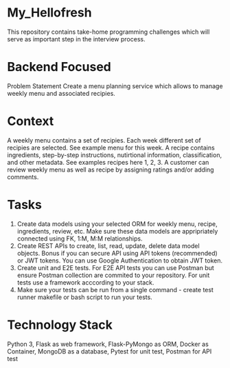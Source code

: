 # My_Hellofresh
 This repository contains take-home programming challenges which will serve as important step in the interview process.
 
# Backend Focused
Problem Statement
Create a menu planning service which allows to manage weekly menu and associated recipies.

# Context
A weekly menu contains a set of recipies. Each week different set of recipies are selected. See example menu for this week.
A recipe contains ingredients, step-by-step instructions, nutirtional information, classification, and other metadata. See examples recipes here 1, 2, 3.
A customer can review weekly menu as well as recipe by assigning ratings and/or adding comments.

# Tasks
1. Create data models using your selected ORM for weekly menu, recipe, ingredients, review, etc. Make sure these data models are appripriately connected using FK, 1:M, M:M relationships.
2. Create REST APIs to create, list, read, update, delete data model objects. Bonus if you can secure API using API tokens (recommended) or JWT tokens. You can use Google Authentication to obtain JWT token.
3. Create unit and E2E tests. For E2E API tests you can use Postman but ensure Postman collection are commited to your repository. For unit tests use a framework acccording to your stack.
4. Make sure your tests can be run from a single command - create test runner makefile or bash script to run your tests.

# Technology Stack

Python 3, Flask as web framework, Flask-PyMongo as ORM, Docker as Container, MongoDB as a database, Pytest for unit test, Postman for API test
